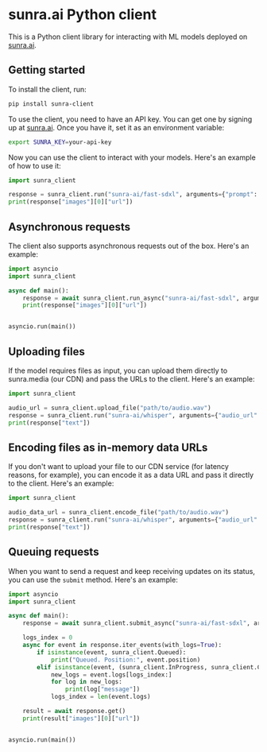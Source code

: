 # sunra.ai Python client

This is a Python client library for interacting with ML models deployed on [sunra.ai](https://sunra.ai).

## Getting started

To install the client, run:

```bash
pip install sunra-client
```

To use the client, you need to have an API key. You can get one by signing up at [sunra.ai](https://sunra.ai). Once you have it, set
it as an environment variable:

```bash
export SUNRA_KEY=your-api-key
```

Now you can use the client to interact with your models. Here's an example of how to use it:

```python
import sunra_client

response = sunra_client.run("sunra-ai/fast-sdxl", arguments={"prompt": "a cute cat, realistic, orange"})
print(response["images"][0]["url"])
```

## Asynchronous requests

The client also supports asynchronous requests out of the box. Here's an example:

```python
import asyncio
import sunra_client

async def main():
    response = await sunra_client.run_async("sunra-ai/fast-sdxl", arguments={"prompt": "a cute cat, realistic, orange"})
    print(response["images"][0]["url"])


asyncio.run(main())
```

## Uploading files

If the model requires files as input, you can upload them directly to sunra.media (our CDN) and pass the URLs to the client. Here's an example:

```python
import sunra_client

audio_url = sunra_client.upload_file("path/to/audio.wav")
response = sunra_client.run("sunra-ai/whisper", arguments={"audio_url": audio_url})
print(response["text"])
```

## Encoding files as in-memory data URLs

If you don't want to upload your file to our CDN service (for latency reasons, for example), you can encode it as a data URL and pass it directly to the client. Here's an example:

```python
import sunra_client

audio_data_url = sunra_client.encode_file("path/to/audio.wav")
response = sunra_client.run("sunra-ai/whisper", arguments={"audio_url": audio_data_url})
print(response["text"])
```

## Queuing requests

When you want to send a request and keep receiving updates on its status, you can use the `submit` method. Here's an example:

```python
import asyncio
import sunra_client

async def main():
    response = await sunra_client.submit_async("sunra-ai/fast-sdxl", arguments={"prompt": "a cute cat, realistic, orange"})

    logs_index = 0
    async for event in response.iter_events(with_logs=True):
        if isinstance(event, sunra_client.Queued):
            print("Queued. Position:", event.position)
        elif isinstance(event, (sunra_client.InProgress, sunra_client.Completed)):
            new_logs = event.logs[logs_index:]
            for log in new_logs:
                print(log["message"])
            logs_index = len(event.logs)

    result = await response.get()
    print(result["images"][0]["url"])


asyncio.run(main())
```
